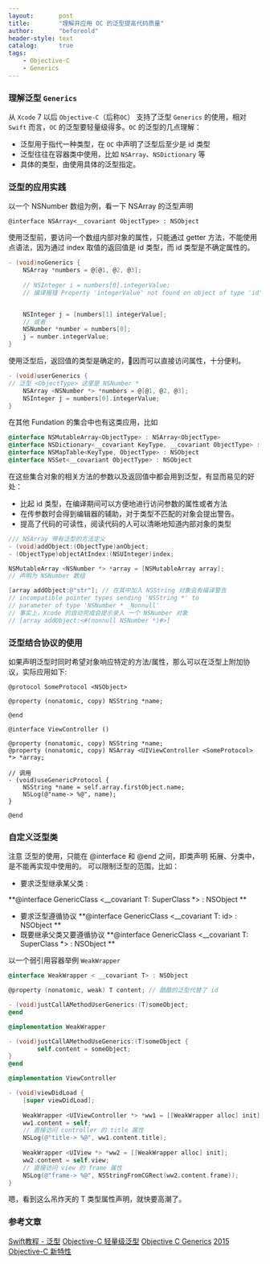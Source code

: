 ```yaml
---
layout:       post
title:        "理解并应用 OC 的泛型提高代码质量"
author:       "beforeold"
header-style: text
catalog:      true
tags:
    - Objective-C
    - Generics
---
```




### 理解泛型 ```Generics```
从 ```Xcode``` 7 以后 ```Objective-C```（后称```OC```） 支持了泛型 ```Generics``` 的使用，相对 ```Swift``` 而言，```OC``` 的泛型要轻量级得多。```OC``` 的泛型的几点理解：
- 泛型用于指代一种类型，在 ```OC``` 中声明了泛型后至少是 id 类型
- 泛型往往在容器类中使用，比如 ```NSArray```、```NSDictionary``` 等
- 具体的类型，由使用具体的泛型指定。


### 泛型的应用实践
以一个 NSNumber 数组为例，看一下 NSArray 的泛型声明
```
@interface NSArray<__covariant ObjectType> : NSObject
```
使用泛型前，要访问一个数组内部对象的属性，只能通过 getter 方法，不能使用点语法，因为通过 index 取值的返回值是 id 类型，而 id 类型是不确定属性的。

```Objective-C
- (void)noGenerics {
    NSArray *numbers = @[@1, @2, @3];
    
    // NSInteger i = numbers[0].integerValue;
    // 编译报错 Property 'integerValue' not found on object of type 'id'


    NSInteger j = [numbers[1] integerValue];
    // 或者
    NSNumber *number = numbers[0];
    j = number.integerValue;
}
```
使用泛型后，返回值的类型是确定的，因而可以直接访问属性，十分便利。
```Objective-C
- (void)userGenerics {
// 泛型 <ObjectType> 这里是 NSNumber *
    NSArray <NSNumber *> *numbers = @[@1, @2, @3];
    NSInteger j = numbers[0].integerValue;
}

```
在其他 Fundation 的集合中也有这类应用，比如
```Objective-C
@interface NSMutableArray<ObjectType> : NSArray<ObjectType>
@interface NSDictionary<__covariant KeyType, __covariant ObjectType> : NSObject
@interface NSMapTable<KeyType, ObjectType> : NSObject
@interface NSSet<__covariant ObjectType> : NSObject
```
在这些集合对象的相关方法的参数以及返回值中都会用到泛型，有显而易见的好处：
- 比起 id 类型，在编译期间可以方便地进行访问参数的属性或者方法
- 在传参数时会得到编辑器的辅助，对于类型不匹配的对象会提出警告。
- 提高了代码的可读性，阅读代码的人可以清晰地知道内部对象的类型

```Objective-C
/// NSArray 带有泛型的方法定义
- (void)addObject:(ObjectType)anObject;
- (ObjectType)objectAtIndex:(NSUInteger)index;

NSMutableArray <NSNumber *> *array = [NSMutableArray array]; 
// 声明为 NSNumber 数组

[array addObject:@"str"]; // 在其中加入 NSString 对象会有编译警告
// incompatible pointer types sending 'NSString *' to 
// parameter of type 'NSNumber * _Nonnull'
// 事实上，Xcode 的自动完成会提示录入 一个 NSNumber 对象
// [array addObject:<#(nonnull NSNumber *)#>]
```
### 泛型结合协议的使用
如果声明泛型时同时希望对象响应特定的方法/属性，那么可以在泛型上附加协议，实际应用如下:
```
@protocol SomeProtocol <NSObject>

@property (nonatomic, copy) NSString *name;

@end

@interface ViewController ()

@property (nonatomic, copy) NSString *name;
@property (nonatomic, copy) NSArray <UIViewController <SomeProtocol> *> *array;

// 调用
- (void)useGenericProtocol {
    NSString *name = self.array.firstObject.name;
    NSLog(@"name-> %@", name);
}

@end

```

### 自定义泛型类
注意 泛型的使用，只能在 @interface 和 @end 之间，即类声明 拓展、分类中，是不能再实现中使用的。
可以限制泛型的范围，比如：
- 要求泛型继承某父类 :

**@interface GenericClass <__covariant T: SuperClass *>  : NSObject **
- 要求泛型遵循协议
**@interface GenericClass <__covariant T: id<SomeProtocol>>  : NSObject **
- 既要继承父类又要遵循协议
**@interface GenericClass <__covariant T:  SuperClass<SomeProtocol> *>  : NSObject **


 以一个弱引用容器举例 ```WeakWrapper```
```Objective-C
@interface WeakWrapper < __covariant T> : NSObject

@property (nonatomic, weak) T content; // 酷酷的泛型代替了 id

- (void)justCallAMethodUserGenerics:(T)someObject;
@end

@implementation WeakWrapper

- (void)justCallAMethodUseGenerics:(T)someObject {
        self.content = someObject;
}
@end

@implementation ViewController

- (void)viewDidLoad {
    [super viewDidLoad];
    
    WeakWrapper <UIViewController *> *ww1 = [[WeakWrapper alloc] init];
    ww1.content = self;
    // 直接访问 controller 的 title 属性
    NSLog(@"title-> %@", ww1.content.title);
    
    WeakWrapper <UIView *> *ww2 = [[WeakWrapper alloc] init];
    ww2.content = self.view;
    // 直接访问 view 的 frame 属性
    NSLog(@"frame-> %@", NSStringFromCGRect(ww2.content.frame));
}
```
嗯，看到这么吊炸天的 T 类型属性声明，就快要高潮了。


### 参考文章
[Swift教程 - 泛型](http://wiki.jikexueyuan.com/project/swift/chapter2/23_Generics.html)
[Objective-C 轻量级泛型](http://www.cnblogs.com/zenny-chen/p/5094075.html)
[Objective C Generics](http://drekka.ghost.io/objective-c-generics/)
[2015 Objective-C 新特性](http://blog.sunnyxx.com/2015/06/12/objc-new-features-in-2015/)
